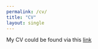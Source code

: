 ```yaml
---
permalink: /cv/
title: "CV"
layout: single
---
```

My CV could be found via this [link](/CV_Lu_Jan2022.pdf)

